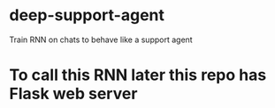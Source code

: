 # deep-support-agent
Train RNN on chats to behave like a support agent

# To call this RNN later this repo has Flask web server
